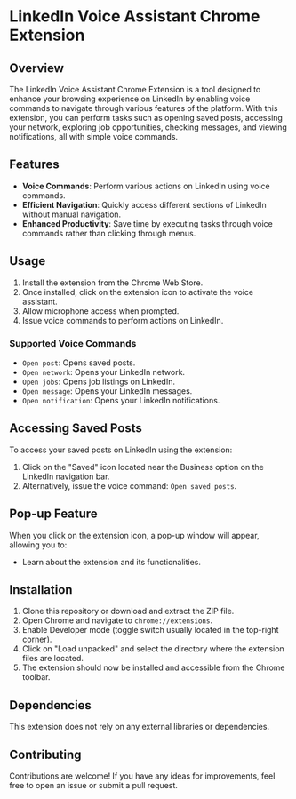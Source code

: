 # LinkedIn Voice Assistant Chrome Extension

## Overview

The LinkedIn Voice Assistant Chrome Extension is a tool designed to enhance your browsing experience on LinkedIn by enabling voice commands to navigate through various features of the platform. With this extension, you can perform tasks such as opening saved posts, accessing your network, exploring job opportunities, checking messages, and viewing notifications, all with simple voice commands.

## Features

- **Voice Commands**: Perform various actions on LinkedIn using voice commands.
- **Efficient Navigation**: Quickly access different sections of LinkedIn without manual navigation.
- **Enhanced Productivity**: Save time by executing tasks through voice commands rather than clicking through menus.

## Usage

1. Install the extension from the Chrome Web Store.
2. Once installed, click on the extension icon to activate the voice assistant.
3. Allow microphone access when prompted.
4. Issue voice commands to perform actions on LinkedIn.

### Supported Voice Commands

- `Open post`: Opens saved posts.
- `Open network`: Opens your LinkedIn network.
- `Open jobs`: Opens job listings on LinkedIn.
- `Open message`: Opens your LinkedIn messages.
- `Open notification`: Opens your LinkedIn notifications.
  
## Accessing Saved Posts

To access your saved posts on LinkedIn using the extension:
1. Click on the "Saved" icon located near the Business option on the LinkedIn navigation bar.
2. Alternatively, issue the voice command: `Open saved posts`.

## Pop-up Feature

When you click on the extension icon, a pop-up window will appear, allowing you to:
- Learn about the extension and its functionalities.

## Installation

1. Clone this repository or download and extract the ZIP file.
2. Open Chrome and navigate to `chrome://extensions`.
3. Enable Developer mode (toggle switch usually located in the top-right corner).
4. Click on "Load unpacked" and select the directory where the extension files are located.
5. The extension should now be installed and accessible from the Chrome toolbar.

## Dependencies

This extension does not rely on any external libraries or dependencies.

## Contributing

Contributions are welcome! If you have any ideas for improvements, feel free to open an issue or submit a pull request.

